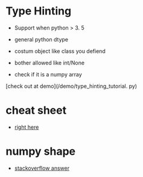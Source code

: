 # Type Hinting

*  Support when python > 3. 5

* general python dtype
* costum object like class you defiend
* bother allowed like int/None
* check if it is a numpy array

[check out at demo](/demo/type_hinting_tutorial. py)

# cheat sheet

* [right here](https://mypy.readthedocs.io/en/stable/cheat_sheet_py3.html)

# numpy shape

* [stackoverflow answer](https://stackoverflow.com/questions/52839427/numpy-type-hints-in-python-pep-484)
